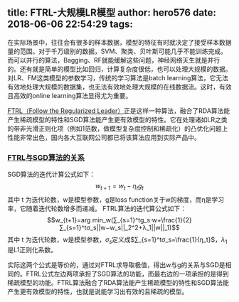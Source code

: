 title: FTRL-大规模LR模型
author: hero576
date: 2018-06-06 22:54:29
tags:
---
在实际场景中，往往会有很多的样本数据，模型的特征有时就决定了接受样本数据量的范围。对于千万级别的数据，SVM、聚类、贝叶斯可能几乎不能训练完成。而可以并行的算法，Bagging、RF就能缓解这些问题，神经网络天生就是并行的。还有就是简单的模型比如回归，计算复杂度很低，也可以处理大规模的数据。对LR、FM这类模型的参数学习，传统的学习算法是batch learning算法，它无法有效地处理大规模的数据集，也无法有效地处理大规模的在线数据流。这时，有效且高效的online learning算法显得尤为重要。

[FTRL（Follow the Regularized Leader）](https://wenku.baidu.com/view/6618fdc8844769eae109ed95.html)正是这样一种算法，融合了RDA算法能产生稀疏模型的特性和SGD算法能产生更有效模型的特性。它在处理诸如LR之类的带非光滑正则化项（例如1范数，做模型复杂度控制和稀疏化）的凸优化问题上性能非常出色，国内各大互联网公司都已将该算法应用到实际产品中。

### [FTRL与SGD算法的关系](http://vividfree.github.io/%E6%9C%BA%E5%99%A8%E5%AD%A6%E4%B9%A0/2015/12/05/understanding-FTRL-algorithm)

SGD算法的迭代计算公式如下：
$$w_{t+1}=w_t−η_tg_t$$
其中 t 为迭代轮数，w是模型参数，g是loss function关于w的梯度，而η是学习率，它随着迭代轮数增多而递减。
FTRL算法的迭代算公式如下：
$$w_{t+1}=arg min_w(∑_{s=1}^tg_s⋅w+\frac{1}{2}∑_{s=1}^tσ_s||w−w_s||_2^2+λ_1||w||_1)$$
其中 t 为迭代轮数，w是模型参数，$σ_s$定义成$∑_{s=1}^tσ_s=\frac{1}{η_t}$，$λ_1$是L1正则化系数。

实际这两个公式是等价的，通过对FTRL求导取极值，得出w与g的关系与SGD是相同的。FTRL公式左边两项承担了SGD算法的功能，而最右边的一项承担的是得到稀疏模型的功能。FTRL算法融合了RDA算法能产生稀疏模型的特性和SGD算法能产生更有效模型的特性，也就是说能学习出有效的且稀疏的模型。


